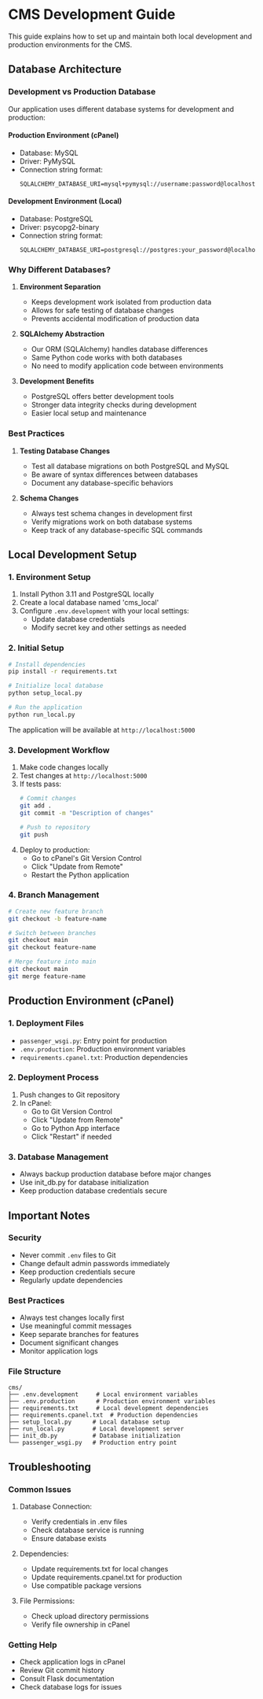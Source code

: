 # CMS Development Guide

This guide explains how to set up and maintain both local development and production environments for the CMS.

## Database Architecture

### Development vs Production Database
Our application uses different database systems for development and production:

#### Production Environment (cPanel)
- Database: MySQL
- Driver: PyMySQL
- Connection string format:
  ```
  SQLALCHEMY_DATABASE_URI=mysql+pymysql://username:password@localhost/database
  ```

#### Development Environment (Local)
- Database: PostgreSQL
- Driver: psycopg2-binary
- Connection string format:
  ```
  SQLALCHEMY_DATABASE_URI=postgresql://postgres:your_password@localhost/cms_local
  ```

### Why Different Databases?
1. **Environment Separation**
   - Keeps development work isolated from production data
   - Allows for safe testing of database changes
   - Prevents accidental modification of production data

2. **SQLAlchemy Abstraction**
   - Our ORM (SQLAlchemy) handles database differences
   - Same Python code works with both databases
   - No need to modify application code between environments

3. **Development Benefits**
   - PostgreSQL offers better development tools
   - Stronger data integrity checks during development
   - Easier local setup and maintenance

### Best Practices
1. **Testing Database Changes**
   - Test all database migrations on both PostgreSQL and MySQL
   - Be aware of syntax differences between databases
   - Document any database-specific behaviors

2. **Schema Changes**
   - Always test schema changes in development first
   - Verify migrations work on both database systems
   - Keep track of any database-specific SQL commands

## Local Development Setup

### 1. Environment Setup
1. Install Python 3.11 and PostgreSQL locally
2. Create a local database named 'cms_local'
3. Configure `.env.development` with your local settings:
   - Update database credentials
   - Modify secret key and other settings as needed

### 2. Initial Setup
```bash
# Install dependencies
pip install -r requirements.txt

# Initialize local database
python setup_local.py

# Run the application
python run_local.py
```

The application will be available at `http://localhost:5000`

### 3. Development Workflow
1. Make code changes locally
2. Test changes at `http://localhost:5000`
3. If tests pass:
   ```bash
   # Commit changes
   git add .
   git commit -m "Description of changes"
   
   # Push to repository
   git push
   ```
4. Deploy to production:
   - Go to cPanel's Git Version Control
   - Click "Update from Remote"
   - Restart the Python application

### 4. Branch Management
```bash
# Create new feature branch
git checkout -b feature-name

# Switch between branches
git checkout main
git checkout feature-name

# Merge feature into main
git checkout main
git merge feature-name
```

## Production Environment (cPanel)

### 1. Deployment Files
- `passenger_wsgi.py`: Entry point for production
- `.env.production`: Production environment variables
- `requirements.cpanel.txt`: Production dependencies

### 2. Deployment Process
1. Push changes to Git repository
2. In cPanel:
   - Go to Git Version Control
   - Click "Update from Remote"
   - Go to Python App interface
   - Click "Restart" if needed

### 3. Database Management
- Always backup production database before major changes
- Use init_db.py for database initialization
- Keep production database credentials secure

## Important Notes

### Security
- Never commit `.env` files to Git
- Change default admin passwords immediately
- Keep production credentials secure
- Regularly update dependencies

### Best Practices
- Always test changes locally first
- Use meaningful commit messages
- Keep separate branches for features
- Document significant changes
- Monitor application logs

### File Structure
```
cms/
├── .env.development     # Local environment variables
├── .env.production      # Production environment variables
├── requirements.txt     # Local development dependencies
├── requirements.cpanel.txt  # Production dependencies
├── setup_local.py      # Local database setup
├── run_local.py        # Local development server
├── init_db.py          # Database initialization
└── passenger_wsgi.py   # Production entry point
```

## Troubleshooting

### Common Issues
1. Database Connection:
   - Verify credentials in .env files
   - Check database service is running
   - Ensure database exists

2. Dependencies:
   - Update requirements.txt for local changes
   - Update requirements.cpanel.txt for production
   - Use compatible package versions

3. File Permissions:
   - Check upload directory permissions
   - Verify file ownership in cPanel

### Getting Help
- Check application logs in cPanel
- Review Git commit history
- Consult Flask documentation
- Check database logs for issues
